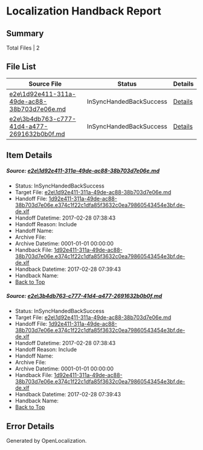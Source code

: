 # <a name='report-top'></a> Localization Handback Report

## Summary
 Total Files | 2

## File List
 Source File | Status | Details 
 ----------- | ------ | ------- 
 [e2e\1d92e411-311a-49de-ac88-38b703d7e06e.md](https://github.com/OpenLocalizationTestOrg/ol-test4/blob/262530821bbb44e89f59c13f98ed44470f1046ef/e2e/1d92e411-311a-49de-ac88-38b703d7e06e.md) | InSyncHandedBackSuccess | [Details](#b6263fe0d28fed4be539052c966c95597a32969e1)
 [e2e\3b4db763-c777-41d4-a477-2691632b0b0f.md](https://github.com/OpenLocalizationTestOrg/ol-test4/blob/262530821bbb44e89f59c13f98ed44470f1046ef/e2e/3b4db763-c777-41d4-a477-2691632b0b0f.md) | InSyncHandedBackSuccess | [Details](#b6263fe0d28fed4be539052c966c95597a32969e4)

## Item Details
##### <a name='b6263fe0d28fed4be539052c966c95597a32969e1'></a> Source: [e2e\1d92e411-311a-49de-ac88-38b703d7e06e.md](https://github.com/OpenLocalizationTestOrg/ol-test4/blob/262530821bbb44e89f59c13f98ed44470f1046ef/e2e/1d92e411-311a-49de-ac88-38b703d7e06e.md)
* Status: InSyncHandedBackSuccess
* Target File: [e2e\1d92e411-311a-49de-ac88-38b703d7e06e.md](https://github.com/OpenLocalizationTestOrg/ol-test4-dede/blob/81fb8729e491abd92ed03efde09bf618d74b02e7/e2e/1d92e411-311a-49de-ac88-38b703d7e06e.md)
* Handoff File: [1d92e411-311a-49de-ac88-38b703d7e06e.e374c1f22c1dfa85f3632c0ea79860543454e3bf.de-de.xlf](https://github.com/OpenLocalizationTestOrg/ol-test4-handoff/blob/f1b671ca800f6e09f3377b217fe53b88110ecce9/ol-handoff/OpenLocalizationTestOrg/ol-test4-dede/xinjiang/ht/1d92e411-311a-49de-ac88-38b703d7e06e.e374c1f22c1dfa85f3632c0ea79860543454e3bf.de-de.xlf)
* Handoff Datetime: 2017-02-28 07:38:43
* Handoff Reason: Include
* Handoff Name: 
* Archive File: 
* Archive Datetime: 0001-01-01 00:00:00
* Handback File: [1d92e411-311a-49de-ac88-38b703d7e06e.e374c1f22c1dfa85f3632c0ea79860543454e3bf.de-de.xlf](https://github.com/OpenLocalizationTestOrg/ol-test4-handback/blob/89b4bc926565c5055ffaa8b64068ddf8a45678f9/ol-handback/OpenLocalizationTestOrg/ol-test4-dede/xinjiang/ht/1d92e411-311a-49de-ac88-38b703d7e06e.e374c1f22c1dfa85f3632c0ea79860543454e3bf.de-de.xlf)
* Handback Datetime: 2017-02-28 07:39:43
* Handback Name: 
* [Back to Top](#report-top)

##### <a name='b6263fe0d28fed4be539052c966c95597a32969e4'></a> Source: [e2e\3b4db763-c777-41d4-a477-2691632b0b0f.md](https://github.com/OpenLocalizationTestOrg/ol-test4/blob/262530821bbb44e89f59c13f98ed44470f1046ef/e2e/3b4db763-c777-41d4-a477-2691632b0b0f.md)
* Status: InSyncHandedBackSuccess
* Target File: [e2e\1d92e411-311a-49de-ac88-38b703d7e06e.md](https://github.com/OpenLocalizationTestOrg/ol-test4-dede/blob/81fb8729e491abd92ed03efde09bf618d74b02e7/e2e/1d92e411-311a-49de-ac88-38b703d7e06e.md)
* Handoff File: [1d92e411-311a-49de-ac88-38b703d7e06e.e374c1f22c1dfa85f3632c0ea79860543454e3bf.de-de.xlf](https://github.com/OpenLocalizationTestOrg/ol-test4-handoff/blob/f1b671ca800f6e09f3377b217fe53b88110ecce9/ol-handoff/OpenLocalizationTestOrg/ol-test4-dede/xinjiang/ht/1d92e411-311a-49de-ac88-38b703d7e06e.e374c1f22c1dfa85f3632c0ea79860543454e3bf.de-de.xlf)
* Handoff Datetime: 2017-02-28 07:38:43
* Handoff Reason: Include
* Handoff Name: 
* Archive File: 
* Archive Datetime: 0001-01-01 00:00:00
* Handback File: [1d92e411-311a-49de-ac88-38b703d7e06e.e374c1f22c1dfa85f3632c0ea79860543454e3bf.de-de.xlf](https://github.com/OpenLocalizationTestOrg/ol-test4-handback/blob/89b4bc926565c5055ffaa8b64068ddf8a45678f9/ol-handback/OpenLocalizationTestOrg/ol-test4-dede/xinjiang/ht/1d92e411-311a-49de-ac88-38b703d7e06e.e374c1f22c1dfa85f3632c0ea79860543454e3bf.de-de.xlf)
* Handback Datetime: 2017-02-28 07:39:43
* Handback Name: 
* [Back to Top](#report-top)


## Error Details

Generated by OpenLocalization.
